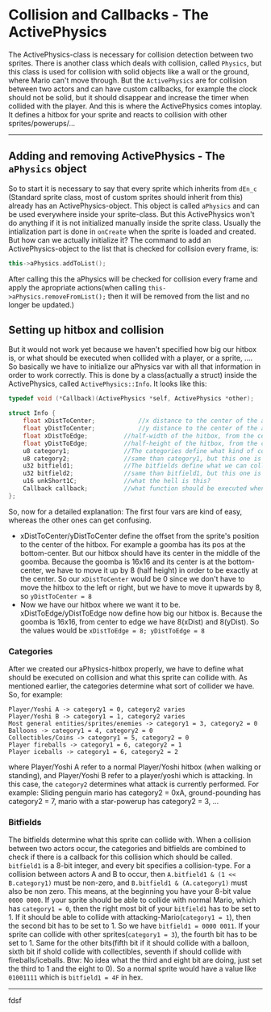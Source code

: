 # Collision and Callbacks - The ActivePhysics

The ActivePhysics-class is necessary for collision detection between two sprites. There is another class which deals with collision, called ``Physics``, but this class is used
for collision with solid objects like a wall or the ground, where Mario can't move through. But the ``ActivePhysics`` are for collision between two actors and can have custom callbacks, for example the clock should not be solid, but it should disappear and increase the timer when collided with the player. And this is where the ActivePhysics comes intoplay. It defines a hitbox for your sprite and reacts to collision with other sprites/powerups/...
___
## Adding and removing ActivePhysics - The ``aPhysics`` object 

So to start it is necessary to say that every sprite which inherits from ``dEn_c`` (Standard sprite class, most of custom sprites should inherit from this) already has an ActivePhysics-object.
This object is called ``aPhysics`` and can be used everywhere inside your sprite-class. But this ActivePhysics won't do anything if it is not initialized manually inside the sprite class. 
Usually the intialization part is done in ``onCreate`` when the sprite is loaded and created. But how can we actually initialize it?
The command to add an ActivePhysics-object to the list that is checked for collision every frame, is:
```c++
this->aPhysics.addToList();
```
After calling this the aPhysics will be checked for collision every frame and apply the apropriate actions(when calling ``this->aPhysics.removeFromList();`` then it will be removed from the list and no longer be updated.)

## Setting up hitbox and collision

But it would not work yet because we haven't specified how big our hitbox is, or what should be executed when collided with a player, or a sprite, ....
So basically we have to initialize our aPhysics var with all that information in order to work correctly. This is done by a class(actually a struct) inside the ActivePhysics, called ``ActivePhysics::Info``. It looks like this:

```c++
typedef void (*Callback)(ActivePhysics *self, ActivePhysics *other);		//This declares "Callback" as a pointer to a function which takes two ActivePhysics-pointers as parameters

struct Info {
	float xDistToCenter;			//x distance to the center of the aPhysics-hitbox, relative to sprite's pos.x
	float yDistToCenter;			//y distance to the center of the aPhysics-hitbox, relative to sprite's pos.y
	float xDistToEdge;			//half-width of the hitbox, from the center to the edge
	float yDistToEdge;			//half-height of the hitbox, from the center to the edge
	u8 category1;				//The categories define what kind of collider the sprite has (act like a player, like an enemy, like an object(e.g. fireball)
	u8 category2;				//same than category1, but this one is just used when category1 is equal to 1, which means this sprite acts like a player
	u32 bitfield1;				//The bitfields define what we can collide with, so should it react to fireball-collision, can be eaten by yoshi(collision with tongue)
	u32 bitfield2;				//same than bitfield1, but this one is just used when category1 is equal to 1, which means this sprite acts like a player
	u16 unkShort1C;				//what the hell is this? 
	Callback callback;			//what function should be executed when a collision occurs? This is a ``Callback`` (see above -> function pointer)
};
```

So, now for a detailed explanation:
The first four vars are kind of easy, whereas the other ones can get confusing.
- xDistToCenter/yDistToCenter define the offset from the sprite's position to the center of the hitbox. For example a goomba has its pos at the bottom-center. But our hitbox should have its center in the middle of the goomba. Because the goomba is 16x16 and its center is at the bottom-center, we have to move it up by 8 (half height) in order to be exactly at the center. So our ``xDistToCenter`` would be 0 since we don't have to move the hitbox to the left or right, but we have to move it upwards by 8, so ``yDistToCenter = 8``
- Now we have our hitbox where we want it to be. xDistToEdge/yDistToEdge now define how big our hitbox is. Because the goomba is 16x16, from center to edge we have 8(xDist) and 8(yDist). So the values would be ``xDistToEdge = 8; yDistToEdge = 8``

### Categories
After we created our aPhysics-hitbox properly, we have to define what should be executed on collision and what this sprite can collide with. 
As mentioned earlier, the categories determine what sort of collider we have. So, for example:
```
Player/Yoshi A -> category1 = 0, category2 varies
Player/Yoshi B -> category1 = 1, category2 varies
Most general entities/sprites/enemies -> category1 = 3, category2 = 0
Balloons -> category1 = 4, category2 = 0
Collectibles/Coins -> category1 = 5, category2 = 0
Player fireballs -> category1 = 6, category2 = 1
Player iceballs -> category1 = 6, category2 = 2
```
where Player/Yoshi A refer to a normal Player/Yoshi hitbox (when walking or standing), and Player/Yoshi B refer to a player/yoshi which is attacking. In this case, the ``category2`` determines what attack is currently performed. For example: Sliding penguin mario has category2 = 0xA, ground-pounding has category2 = 7, mario with a star-powerup has category2 = 3, ...

### Bitfields
The bitfields determine what this sprite can collide with. When a collision between two actors occur, the categories and bitfields are combined to check if there is
a callback for this collision which should be called. ``bitfield1`` is a 8-bit integer, and every bit specifies a collision-type. For a collision between actors A and
B to occur, then ``A.bitfield1 & (1 << B.category1)`` must be non-zero, and ``B.bitfield1 & (A.category1)`` must also be non zero. This means, at the beginning you have your 8-bit value ``0000 0000``. If your sprite should be able to collide with normal Mario, which has ``category1 = 0``, then the right most bit of your ``bitfield1`` has to be set to 1. If it should be able to collide with attacking-Mario(``category1 = 1``), then the second bit has to be set to 1. So we have
``bitfield1 = 0000 0011``. If your sprite can collide with other sprites(``category1 = 3``), the fourth bit has to be set to 1. Same for the other bits(fifth bit if it should collide with a balloon, sixth bit if shold collide with collectibles, seventh if should collide with fireballs/iceballs. Btw: No idea what the third and eight bit are doing, just set the third to 1 and the eight to 0). So a normal sprite would have a value like ``01001111`` which is ``bitfield1 = 4F`` in hex. 

--- 
fdsf
